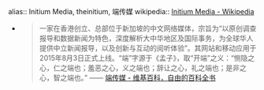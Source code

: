 alias:: Initium Media, theinitium, 端传媒
wikipedia:: [Initium Media - Wikipedia](https://en.wikipedia.org/wiki/Initium_Media)

  - > 一家在香港创立、总部位于新加坡的中文网络媒体，宗旨为“以原创调查报导和数据新闻为特色，深度解析大中华地区及国际事务，为全球华人提供中立新闻报导，以及创新与互动的阅听体验”。其网站和移动应用于2015年8月3日正式上线。“端”字源于《孟子》，取“开端”之义：“恻隐之心，仁之端也；羞恶之心，义之端也；辞让之心，礼之端也；是非之心，智之端也。”
    —— [端传媒 - 维基百科，自由的百科全书](https://zh.wikipedia.org/zh-cn/%E7%AB%AF%E4%BC%A0%E5%AA%92)